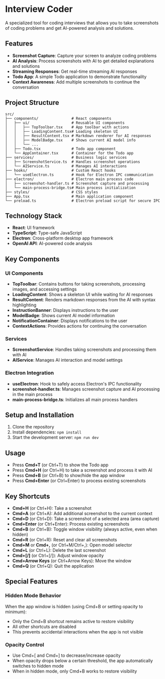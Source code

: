 # Interview Coder

A specialized tool for coding interviews that allows you to take screenshots of coding problems and get AI-powered analysis and solutions.

## Features

- **Screenshot Capture**: Capture your screen to analyze coding problems
- **AI Analysis**: Process screenshots with AI to get detailed explanations and solutions
- **Streaming Responses**: Get real-time streaming AI responses
- **Todo App**: A simple Todo application to demonstrate functionality
- **Context Awareness**: Add multiple screenshots to continue the conversation

## Project Structure

```
src/
├── components/               # React components
│   ├── ui/                   # Reusable UI components
│   │   ├── TopToolbar.tsx    # App toolbar with actions
│   │   ├── LoadingContent.tsx# Loading skeleton UI
│   │   ├── ResultContent.tsx # Markdown renderer for AI responses
│   │   ├── ModelBadge.tsx    # Shows current AI model info
│   │   └── ...
│   ├── Todo.tsx              # Todo app component
│   └── AppContainer.tsx      # Container for the Todo app
├── services/                 # Business logic services
│   ├── ScreenshotService.ts  # Handles screenshot operations
│   └── AIService.ts          # Manages AI interactions
├── hooks/                    # Custom React hooks
│   └── useElectron.ts        # Hook for Electron IPC communication
├── electron/                 # Electron main process code
│   ├── screenshot-handler.ts # Screenshot capture and processing
│   └── main-process-bridge.ts# Main process initialization
├── styles/                   # CSS styles
├── App.tsx                   # Main application component
└── preload.ts                # Electron preload script for secure IPC
```

## Technology Stack

- **React**: UI framework
- **TypeScript**: Type-safe JavaScript
- **Electron**: Cross-platform desktop app framework
- **OpenAI API**: AI-powered code analysis

## Key Components

### UI Components

- **TopToolbar**: Contains buttons for taking screenshots, processing images, and accessing settings
- **LoadingContent**: Shows a skeleton UI while waiting for AI responses
- **ResultContent**: Renders markdown responses from the AI with syntax highlighting
- **InstructionBanner**: Displays instructions to the user
- **ModelBadge**: Shows current AI model information
- **NotificationContainer**: Displays notifications to the user
- **ContextActions**: Provides actions for continuing the conversation

### Services

- **ScreenshotService**: Handles taking screenshots and processing them with AI
- **AIService**: Manages AI interaction and model settings

### Electron Integration

- **useElectron**: Hook to safely access Electron's IPC functionality
- **screenshot-handler.ts**: Manages screenshot capture and AI processing in the main process
- **main-process-bridge.ts**: Initializes all main process handlers

## Setup and Installation

1. Clone the repository
2. Install dependencies: `npm install`
3. Start the development server: `npm run dev`

## Usage

- Press **Cmd+T** (or Ctrl+T) to show the Todo app
- Press **Cmd+H** (or Ctrl+H) to take a screenshot and process it with AI
- Press **Cmd+B** (or Ctrl+B) to show/hide the app window
- Press **Cmd+Enter** (or Ctrl+Enter) to process existing screenshots

## Key Shortcuts

- **Cmd+H** (or Ctrl+H): Take a screenshot
- **Cmd+A** (or Ctrl+A): Add additional screenshot to the current context
- **Cmd+D** (or Ctrl+D): Take a screenshot of a selected area (area capture)
- **Cmd+Enter** (or Ctrl+Enter): Process existing screenshots
- **Cmd+B** (or Ctrl+B): Toggle window visibility (always active, even when hidden)
- **Cmd+R** (or Ctrl+R): Reset and clear all screenshots
- **Cmd+M** or **Cmd+,** (or Ctrl+M/Ctrl+,): Open model selector
- **Cmd+L** (or Ctrl+L): Delete the last screenshot
- **Cmd+[/]** (or Ctrl+[/]): Adjust window opacity
- **Cmd+Arrow Keys** (or Ctrl+Arrow Keys): Move the window
- **Cmd+Q** (or Ctrl+Q): Quit the application

## Special Features

### Hidden Mode Behavior

When the app window is hidden (using Cmd+B or setting opacity to minimum):
- Only the Cmd+B shortcut remains active to restore visibility
- All other shortcuts are disabled
- This prevents accidental interactions when the app is not visible

### Opacity Control

- Use Cmd+[ and Cmd+] to decrease/increase opacity
- When opacity drops below a certain threshold, the app automatically switches to hidden mode
- When in hidden mode, only Cmd+B works to restore visibility
